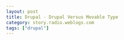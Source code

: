 ```yaml
---
layout: post
title: Drupal - Drupal Versus Movable Type
category: story.radio.weblogs.com
tags: ["drupal"]
---
```

<head>
<meta http-equiv="Content-Type" content="text/html; charset=UTF-8">
    <meta http-equiv="Expires" content="Mon, 01 Jan 1990 01:00:00 GMT">
    <title>Drupal : Drupal Versus Movable Type</title>
    <style type="text/css">
      body {
        margin-top: 0px;
        margin-left: 0px;
        margin-right: 0px;
        margin-bottom: 0px;
        }

      body, td, p {
        font-family: verdana, sans-serif;
        font-size: 90%;
        }

      h2 { 
        font-family: Verdana, Arial, Helvetica, sans-serif; font-size: 24px; font-weight: bold
        }
      .header {
        font-family: Verdana, Arial, Helvetica, sans-serif; font-size: 40px; font-weight: bold
        }
      .realsmall {
        font-family: Verdana, Arial, Helvetica, sans-serif; font-size: 9px;
        }
      .small {
        font-family: Verdana, Arial, Helvetica, sans-serif; font-size: 10px;
        }
      </style>
    </head>

| 

 |

| ![](http://radio.weblogs.com/0103807/images/trans60x60.gif)  
 | Last updated: 7/21/2002; 7:22:36 AM  
 | ![](http://radio.weblogs.com/0103807/images/trans60x60.gif) |

| ![](http://radio.weblogs.com/0103807/images/trans60x1.gif)  
 | 

<font size="+3"><b><a href="http://radio.weblogs.com/0103807/" style="color:black; text-decoration:none">The FuzzyBlog!</a></b></font>  
_Marketing 101. Consulting 101. PHP Consulting. Random geeky stuff. I Blog Therefore I Am._

<font size="+1"><b>Drupal : Drupal Versus Movable Type</b></font>

<font size="2">
<p>Sorry for the slow reply but I've been stuck working all week.</p>
<p>&gt; Flexible data storage The system supports both MySQL and Berkeley DB for</p>
<p>&gt; your data storage, with plans to support for PostgreSQL and Oracle in the</p>
<p>&gt; future. Berkeley DB is available on almost all systems with Perl installed.</p>
<p>&gt; [SJ] Same for Drupal but no berkley support.</p>
<p>Drupal supports MySQL and does work on PostgreSQL but we need a person</p>
<p>to maintain the table definitions. We should be able to support other db</p>
<p>types (and we would like to), but we need someone who is skilled at</p>
<p>other dbs, has time and makes a commitment to support it.</p>
<p>&gt; XML-RPC API implements the Blogger and MetaWeblog XML-RPC APIs, allowing</p>
<p>&gt; you to use existing client tools (BlogBuddy, Bloggar, BlogApp, etc) to</p>
<p>&gt; manage your blog.</p>
<p>&gt; [SJ] Yup. I've used it and it's great.</p>
<p>Drupal supports the Blogger API as that is the one mostly used still.</p>
<p>Currently nobody has requested MetaWeblog API, but it shouldn't be a</p>
<p>big job to modify the blogger api module.</p>
<p>&gt; Extensible, library-driven code if you have experience programming in</p>
<p>&gt; Perl, you can write custom dynamic applications using the Movable Type</p>
<p>&gt; libraries.</p>
<p>&gt; [SJ] Same. Very nice module interface.</p>
<p>Drupal is written in PHP which is easier to master for most people. It</p>
<p>also has a very modular structure, so much so we can use it for other</p>
<p>purposes besides content.</p>
<p>&gt; Elegant, intuitive interface View some sample screenshots.</p>
<p>&gt; [SJ] Not as elegant. Needs some work.</p>
<p>It is being worked on and should be implemented in a future release.</p>
<p>There was a thread on the mailing list about this a while back and there</p>
<p>is some discussion on drupal.org as well.</p>
<p>&gt; TrackBack Movable Type's TrackBack system allows peer-to-peer</p>
<p>&gt; communication and conversations between weblogs. For more information on</p>
<p>&gt; TrackBack, see this document.</p>
<p>&gt; [SJ] Not sure. Kjartan? I know that Drupal has distributed authentication</p>
<p>&gt; that's pretty cool.</p>
<p>We have distributed authentication (supports jabber and yahoo logins as</p>
<p>well as some others). I've done some work on distributed posting which</p>
<p>will let you post content to multiple Drupal sites at once (or any site</p>
<p>that supports Blogger API.</p>
<p>&gt; Support The support forums are staffed by both a dedicated set of Movable</p>
<p>&gt; Type users and the creators of the software, allowing you fast access to</p>
<p>&gt; answers from expert users of the system.</p>
<p>&gt; [SJ] See this url for an example of Drupal community support:</p>
<p>&gt; <a href="http://radio.weblogs.com/0103807/documents/opensource_performance.pdf">http://radio.weblogs.com/0103807/documents/opensource_performance.pdf</a></p>
<p>All the core Drupal developers are active on the support list and forums.</p>
<p>Sometimes we prioritize development over support, but there are plenty</p>
<p>of other knowledgeable Drupal users helping out.</p>
<p>&gt; Import data allows you to import your entries and comments from other</p>
<p>&gt; content management systems (Blogger, GreyMatter, NewsPro), then manage those</p>
<p>&gt; posts through Movable Type.</p>
<p>&gt; [SJ] Not sure. I'll be implementing a radio import myself since I have to</p>
<p>&gt; do it for my own blog.</p>
<p>There is a PHP-Nuke script around somewhere, but we haven't made import</p>
<p>tools from other systems. We would welcome an effort to make it happen,</p>
<p>or able to give some used databases we can use to make a script to do</p>
<p>it. The biggest problem is that I don't want to setup blogs in other</p>
<p>systems and use them for a while so I have some data to convert.</p>
<p>&gt; Multiple output templates enables one-click publishing to multiple</p>
<p>&gt; destinations and formats: XML RSS headlines from your site, HTML indexes,</p>
<p>&gt; etc.</p>
<p>&gt; [SJ] The architecture is there and RSS support is integral. I think that</p>
<p>&gt; the UI needs some work to better support it.</p>
<p>We have RSS export and it would be very easy to make new modules to</p>
<p>support other forms of output. Just a matter of knowing a little PHP and</p>
<p>the output format desired.</p>
<p>&gt; Support for multiple weblogs/journals one Movable Type installation can</p>
<p>&gt; support as many blogs as you wish.</p>
<p>&gt; [SJ] Same.</p>
<p>We support it, but we have ideas on how to make it better.</p>
<p>&gt; Support for multiple authors register multiple authors, and set their</p>
<p>&gt; access levels using Movable Type's role-based permissions system.</p>
<p>&gt; [SJ] Same.</p>
<p>There should be some major changes to this in the future. There is some</p>
<p>talk about making some more advanced workflow as well so you could use</p>
<p>Drupal for an intranet site and have a dedicated editor etc.</p>
<p>&gt; Entry categorization group your entries into categories for your own</p>
<p>&gt; reference, for archiving purposes, and for display in your blog. You can</p>
<p>&gt; assign multiple categories to a single entry (for example, if an entry about</p>
<p>&gt; a book you read belongs in both "Reading List" and "Daily Activities").</p>
<p>&gt; [SJ] Full Taxonomy support, very, very powerful.</p>
<p>And it will just keep getting better. Currently we have two people</p>
<p>working putting all the categories into proper use and find some</p>
<p>exciting new ways to use it.</p>
<p>&gt; Search and replace save time by performing a global search and replace on</p>
<p>&gt; all of your entries; use the search feature to look up a particular entry.</p>
<p>&gt; [SJ] Search but not search and replace.</p>
<p>I don't really understand how this works but it would be easy to make a</p>
<p>module to do it.</p>
<p>&gt; Multiple archiving options create monthly, weekly, and daily archives of</p>
<p>&gt; your content; individual pages for each entry; and archives by category.</p>
<p>&gt; Archive file names are fully customizable, and you can associate multiple</p>
<p>&gt; archive templates with each archive type, allowing you to create, for</p>
<p>&gt; example, several versions of your archives: printer-friendly, PDA, normal,</p>
<p>&gt; etc.</p>
<p>&gt; [SJ] Not 100% sure yet.</p>
<p>We have some of it, but someone with some time should be able to make</p>
<p>modules to support it. We have a few people hanging around with nothing</p>
<p>much to code so if someone could spec up features like this I'm sure</p>
<p>someone with time will pick it up and implement it.</p>
<p>&gt; Built-in comment system allow your visitors to post comments on your</p>
<p>&gt; entries and engage in conversations. Movable Type supports comments either</p>
<p>&gt; inline in your blog, or in popup windows; it also allows you to selectively</p>
<p>&gt; exclude commenting on certain posts.</p>
<p>&gt; [SJ] Very nice comment model although popup support not currently there but</p>
<p>&gt; I think would be fairly trivial.</p>
<p>&gt; Comment IP Banning lock out unwanted visitors from commenting on your site</p>
<p>&gt; by banning their IP addresses.</p>
<p>&gt; [SJ] Not sure but simple to add if not there.</p>
<p>We have some banning on IPs, but I don't remember if it supports this.</p>
<p>I've never had a need to do it.</p>
<p>&gt; Email notification system maintain lists of users to whom notification</p>
<p>&gt; messages can be sent when you post a new entry.</p>
<p>&gt; [SJ] No but I'm planning on adding it anyway.</p>
<p>New stories and comments can be sent out regularly to users. Currently</p>
<p>you can't specify which type of content you want sent (other than nodes</p>
<p>or comments), but its planned for a future release.</p>
<p>&gt; Integration of file and image uploads upload files and images into any of</p>
<p>&gt; your blog directories, then seamlessly integrate them into new posts.</p>
<p>&gt; [SJ] Not at present. See next.</p>
<p>&gt; Thumbnail creation automatically create thumbnails from uploaded images.</p>
<p>&gt; [SJ] I have a photoblog module in the works for drupal.</p>
<p>We have an image module that supports uploads and categorization of</p>
<p>images, and they can easily be included in posts. Has a bunch of other</p>
<p>features as well, and there are plenty of things on the TODO list that</p>
<p>are being worked on.</p>
<p><a href="http://cvs.drupal.org/viewcvs.cgi/contributions/modules/image/?cvsroot=contrib">http://cvs.drupal.org/viewcvs.cgi/contributions/modules/image/?cvsroot=contrib</a></p>
<p>&gt; Bookmarklets post to your site from anywhere on the web, without entering</p>
<p>&gt; the Movable Type system.</p>
<p>&gt; [SJ] Cool idea. I'd be willing to do this definitely.</p>
<p>I have a bookmarklet that opens up my Drupal site and lets me post a new</p>
<p>blog entry with a reference and quote selected text.</p>
<p>&gt; Template-based site customization combine Movable Type's template tags</p>
<p>&gt; with standard HTML (or whatever markup language you choose) to build and</p>
<p>&gt; customize your site.</p>
<p>&gt; [SJ] There is a full template architecture in Drupal.</p>
<p>&gt; Pre-date or post-date entries Movable Type allows you to override an</p>
<p>&gt; entry's date stamp.</p>
<p>&gt; [SJ] Don't know.</p>
<p>You can change the date of entries. If you date it to the future it</p>
<p>won't show up till that date, date it to the past and it will end up in</p>
<p>the past.</p>
<p>&gt; Delete entries Movable Type allows for true entry deletion, allowing you</p>
<p>&gt; to clean out old or unwanted entries.</p>
<p>&gt; [SJ] I believe so.</p>
<p>We support complete deletion of content, or just to disable the post but</p>
<p>keep the data there.</p>
<p>&gt; Hold/Release status allow for content editorial and approval by setting</p>
<p>&gt; entries to "Hold", then let an editor approve by marking "Release", at which</p>
<p>&gt; point the entries will be published on your site.</p>
<p>&gt; [SJ] Yup.</p>
<p>&gt; Publicity and notification sends XML-RPC pings to weblogs.com and the</p>
<p>&gt; movabletype.org Recently Updated List.</p>
<p>&gt; [SJ] Yup (weblogs.com, don't know about movabletype.org but would be</p>
<p>&gt; trivial)</p>
<p>Drupal pings weblogs if enabled to do so.</p>
<p>&gt; Mail this entry allow visitors to your site to mail your entries to</p>
<p>&gt; friends, driving traffic to your site.</p>
<p>&gt; [SJ] Easy to add at the template level in about 5 lines of code.</p>
<p>Yup.</p>
<p>-- </p>
<p>Kjartan &lt;<a href="mailto:kjartan@drupal.org&amp;gt">kjartan@drupal.org&amp;gt</a>; (<a href="http://natrak.net/">http://natrak.net/</a>)</p>
<p>:: "Women are made to be loved, not understood." - Oscar Wilde</p>
<p> </p>
<p> </p></font>

  
  

<script language="JavaScript" type="text/javascript"><!--
	var imageUrl = "http://radio.xmlstoragesystem.com/weblogStats/count.gif";
	var imageTag = "<img src=\"" + imageUrl + "?group=radio1&usernum=103807&referer=" + escape (document.referrer) + "\" height=\"1\" width=\"1\">";
	document.write (imageTag);
	//--></script>

 | ![](http://radio.weblogs.com/0103807/images/trans60x1.gif)  
 |
| ![](http://radio.weblogs.com/0103807/images/trans60x60.gif)  
 | Copyright 2002 © The FuzzyStuff  
 | ![](http://radio.weblogs.com/0103807/images/trans60x60.gif)  
 |

